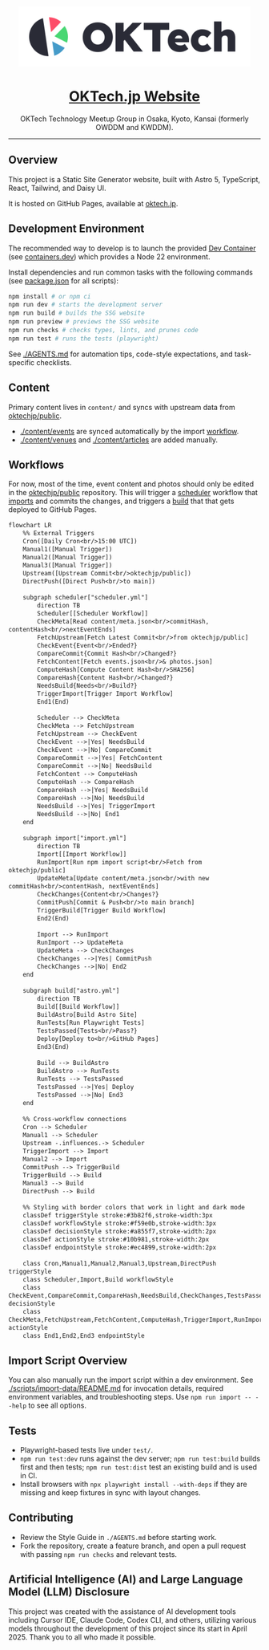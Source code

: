 <div align="center">
  <a href="https://oktech.jp">
    <img src="./src/assets/OKTech-logo-auto.svg" alt="OKTech.jp logo" height="120" />
  </a>

<h1>
  <a href="https://oktech.jp">OKTech.jp Website</a>
</h1>
  <p>OKTech Technology Meetup Group in Osaka, Kyoto, Kansai (formerly OWDDM and KWDDM).</p>
</div>

---

## Overview

This project is a Static Site Generator website, built with Astro 5, TypeScript, React, Tailwind, and Daisy UI.

It is hosted on GitHub Pages, available at [oktech.jp](https://oktech.jp).

## Development Environment

The recommended way to develop is to launch the provided [Dev Container](.devcontainer/devcontainer.json) (see [containers.dev](https://containers.dev/)) which provides a Node 22 environment.

Install dependencies and run common tasks with the following commands (see [package.json](./package.json) for all scripts):

```bash
npm install # or npm ci
npm run dev # starts the development server
npm run build # builds the SSG website
npm run preview # previews the SSG website
npm run checks # checks types, lints, and prunes code
npm run test # runs the tests (playwright)
```

See [./AGENTS.md](./AGENTS.md) for automation tips, code-style expectations, and task-specific checklists.

## Content

Primary content lives in `content/` and syncs with upstream data from [oktechjp/public](https://github.com/oktechjp/public).

- [./content/events](./content/events) are synced automatically by the import [workflow](#workflows).
- [./content/venues](./content/venues) and [./content/articles](./content/articles) are added manually.

## Workflows

For now, most of the time, event content and photos should only be edited in the [oktechjp/public](https://github.com/oktechjp/public) repository. This will trigger a [scheduler](.github/workflows/scheduler.yml) workflow that [imports](.github/workflows/import.yml) and commits the changes, and triggers a [build](.github/workflows/astro.yml) that that gets deployed to GitHub Pages.

```mermaid
flowchart LR
    %% External Triggers
    Cron([Daily Cron<br/>15:00 UTC])
    Manual1([Manual Trigger])
    Manual2([Manual Trigger])
    Manual3([Manual Trigger])
    Upstream([Upstream Commit<br/>oktechjp/public])
    DirectPush([Direct Push<br/>to main])

    subgraph scheduler["scheduler.yml"]
        direction TB
        Scheduler[[Scheduler Workflow]]
        CheckMeta[Read content/meta.json<br/>commitHash, contentHash<br/>nextEventEnds]
        FetchUpstream[Fetch Latest Commit<br/>from oktechjp/public]
        CheckEvent{Event<br/>Ended?}
        CompareCommit{Commit Hash<br/>Changed?}
        FetchContent[Fetch events.json<br/>& photos.json]
        ComputeHash[Compute Content Hash<br/>SHA256]
        CompareHash{Content Hash<br/>Changed?}
        NeedsBuild{Needs<br/>Build?}
        TriggerImport[Trigger Import Workflow]
        End1(End)

        Scheduler --> CheckMeta
        CheckMeta --> FetchUpstream
        FetchUpstream --> CheckEvent
        CheckEvent -->|Yes| NeedsBuild
        CheckEvent -->|No| CompareCommit
        CompareCommit -->|Yes| FetchContent
        CompareCommit -->|No| NeedsBuild
        FetchContent --> ComputeHash
        ComputeHash --> CompareHash
        CompareHash -->|Yes| NeedsBuild
        CompareHash -->|No| NeedsBuild
        NeedsBuild -->|Yes| TriggerImport
        NeedsBuild -->|No| End1
    end

    subgraph import["import.yml"]
        direction TB
        Import[[Import Workflow]]
        RunImport[Run npm import script<br/>Fetch from oktechjp/public]
        UpdateMeta[Update content/meta.json<br/>with new commitHash<br/>contentHash, nextEventEnds]
        CheckChanges{Content<br/>Changes?}
        CommitPush[Commit & Push<br/>to main branch]
        TriggerBuild[Trigger Build Workflow]
        End2(End)

        Import --> RunImport
        RunImport --> UpdateMeta
        UpdateMeta --> CheckChanges
        CheckChanges -->|Yes| CommitPush
        CheckChanges -->|No| End2
    end

    subgraph build["astro.yml"]
        direction TB
        Build[[Build Workflow]]
        BuildAstro[Build Astro Site]
        RunTests[Run Playwright Tests]
        TestsPassed{Tests<br/>Pass?}
        Deploy[Deploy to<br/>GitHub Pages]
        End3(End)

        Build --> BuildAstro
        BuildAstro --> RunTests
        RunTests --> TestsPassed
        TestsPassed -->|Yes| Deploy
        TestsPassed -->|No| End3
    end

    %% Cross-workflow connections
    Cron --> Scheduler
    Manual1 --> Scheduler
    Upstream -.influences.-> Scheduler
    TriggerImport --> Import
    Manual2 --> Import
    CommitPush --> TriggerBuild
    TriggerBuild --> Build
    Manual3 --> Build
    DirectPush --> Build

    %% Styling with border colors that work in light and dark mode
    classDef triggerStyle stroke:#3b82f6,stroke-width:3px
    classDef workflowStyle stroke:#f59e0b,stroke-width:3px
    classDef decisionStyle stroke:#a855f7,stroke-width:2px
    classDef actionStyle stroke:#10b981,stroke-width:2px
    classDef endpointStyle stroke:#ec4899,stroke-width:2px

    class Cron,Manual1,Manual2,Manual3,Upstream,DirectPush triggerStyle
    class Scheduler,Import,Build workflowStyle
    class CheckEvent,CompareCommit,CompareHash,NeedsBuild,CheckChanges,TestsPassed decisionStyle
    class CheckMeta,FetchUpstream,FetchContent,ComputeHash,TriggerImport,RunImport,UpdateMeta,CommitPush,TriggerBuild,BuildAstro,RunTests,Deploy actionStyle
    class End1,End2,End3 endpointStyle
```

## Import Script Overview

You can also manually run the import script within a dev environment. See
[./scripts/import-data/README.md](./scripts/import-data/README.md) for invocation details, required environment variables, and troubleshooting steps. Use `npm run import -- --help` to see all options.

## Tests

- Playwright-based tests live under `test/`.
- `npm run test:dev` runs against the dev server; `npm run test:build` builds first and then tests; `npm run test:dist` test an existing build and is used in CI.
- Install browsers with `npx playwright install --with-deps` if they are missing and keep fixtures in sync with layout changes.

## Contributing

- Review the Style Guide in `./AGENTS.md` before starting work.
- Fork the repository, create a feature branch, and open a pull request with passing `npm run checks` and relevant tests.

## Artificial Intelligence (AI) and Large Language Model (LLM) Disclosure

This project was created with the assistance of AI development tools including Cursor IDE, Claude Code, Codex CLI, and others, utilizing various models throughout the development of this project since its start in April 2025. Thank you to all who made it possible.
